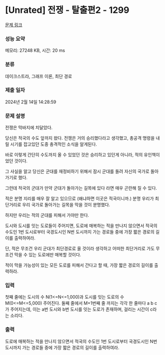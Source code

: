 # [Unrated] 전쟁 - 탈출편2 - 1299 

[문제 링크](https://www.acmicpc.net/problem/1299) 

### 성능 요약

메모리: 27248 KB, 시간: 20 ms

### 분류

데이크스트라, 그래프 이론, 최단 경로

### 제출 일자

2024년 2월 14일 14:28:59

### 문제 설명

<p>전쟁은 막바지에 치달았다.</p>

<p>당신은 적국의 수도 앞까지 왔다. 전쟁은 거의 승리했다라고 생각했고, 총공격 명령을 내릴 시기를 잡고있던 도중 충격적인 소식을 알게된다.</p>

<p>바로 이렇게 간단히 수도까지 올 수 있었던 것은 승리하고 있던게 아니라, 적의 유인책이었던 것이다.</p>

<p>그 사실을 알고 당신은 군대를 재정비하기 위해서 잠시 군대를 돌려 자신의 국가로 돌아가기로 했다.</p>

<p>그런데 적국의 군대가 만약 군대가 돌아가는 길목에 있다 라면 매우 곤란해 질 수 있다.</p>

<p>적은 분명 지리를 매우 잘 알고 있으므로 (왜냐하면 이곳은 적국이니까.) 분명 우리가 최단거리로 우리 국가로 돌아가는 길목을 막을 것이 분명했다.</p>

<p>하지만 우리는 적의 군대를 피해서 가야만 한다.</p>

<p>도시와 도시를 잇는 도로들이 주어지면, 도로에 매복하는 적을 만나지 않으면서 적국의 수도인 1번 도시로부터 국경도시인 N번 도시까지 가는 경로들 중에 가장 짧은 경로의 길이를 출력하여라.</p>

<p>단, 적은 무조건 우리 군대가 최단경로로 올 것이라 생각하고 어떠한 최단거리로 가도 무조건 막을 수 있는 도로에만 매복할 것이다.</p>

<p>적이 막을 가능성이 있는 모든 도로를 피해서 간다고 할 때, 가장 짧은 경로의 길이를 출력하라.</p>

### 입력 

 <p>첫째 줄에는 도시의 수 N(1<=N<=1,000)과 도시를 잇는 도로의 수 M(0<=M<=5,000) 주어진다. 둘째 줄에서 M+1번째 줄 까지는 각각 한 줄마다 a b c가 주어지는데, 이는 a번 도시와 b번 도시를 잇는 도로가 존재하며, 걸리는 시간이 c라는 소리다.</p>

### 출력 

 <p>도로에 매복하는 적을 만나지 않으면서 적국의 수도인 1번 도시로부터 국경도시인 N번 도시까지 가는 경로들 중에 가장 짧은 경로의 길이를 출력하여라.</p>

